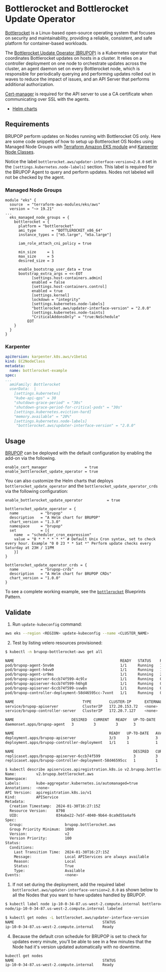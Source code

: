 # Bottlerocket and Bottlerocket Update Operator

[Bottlerocket](https://aws.amazon.com/bottlerocket/) is a Linux-based open-source operating system that focuses on security and maintainability, providing a reliable, consistent, and safe platform for container-based workloads.

The [Bottlerocket Update Operator (BRUPOP)](https://github.com/bottlerocket-os/bottlerocket-update-operator/tree/develop) is a Kubernetes operator that coordinates Bottlerocket updates on hosts in a cluster. It relies on a controller deployment on one node to orchestrate updates across the cluster, an agent daemon set on every Bottlerocket node, which is responsible for periodically querying and performing updates rolled out in waves to reduce the impact of issues, and an API Server that performs additional authorization.

[Cert-manager](https://cert-manager.io/) is required for the API server to use a CA certificate when communicating over SSL with the agents.

- [Helm charts](https://github.com/bottlerocket-os/bottlerocket-update-operator/tree/develop/deploy/charts)

## Requirements

BRUPOP perform updates on Nodes running with Bottlerocket OS only. Here are some code snippets of how to setup up Bottlerocket OS Nodes using Managed Node Groups with [Terraform Amazon EKS module](https://registry.terraform.io/modules/terraform-aws-modules/eks/aws/latest) and [Karpenter Node Classes](https://karpenter.sh/docs/concepts/nodeclasses/).

Notice the label `bottlerocket.aws/updater-interface-version=2.0.0` set in the `[settings.kubernetes.node-labels]` section. This label is required for the BRUPOP Agent to query and perform updates. Nodes not labeled will not be checked by the agent.

### Managed Node Groups

```hcl
module "eks" {
  source  = "terraform-aws-modules/eks/aws"
  version = "~> 19.21"
...
  eks_managed_node_groups = {
    bottlerocket = {
      platform = "bottlerocket"
      ami_type       = "BOTTLEROCKET_x86_64"
      instance_types = ["m5.large", "m5a.large"]

      iam_role_attach_cni_policy = true

      min_size     = 1
      max_size     = 5
      desired_size = 3

      enable_bootstrap_user_data = true
      bootstrap_extra_args = <<-EOT
            [settings.host-containers.admin]
            enabled = false
            [settings.host-containers.control]
            enabled = true
            [settings.kernel]
            lockdown = "integrity"
            [settings.kubernetes.node-labels]
            "bottlerocket.aws/updater-interface-version" = "2.0.0"
            [settings.kubernetes.node-taints]
            "CriticalAddonsOnly" = "true:NoSchedule"
          EOT
    }
  }
}
```

### Karpenter

```yaml
apiVersion: karpenter.k8s.aws/v1beta1
kind: EC2NodeClass
metadata:
  name: bottlerocket-example
spec:
...
  amiFamily: Bottlerocket
  userData:  |
    [settings.kubernetes]
    "kube-api-qps" = 30
    "shutdown-grace-period" = "30s"
    "shutdown-grace-period-for-critical-pods" = "30s"
    [settings.kubernetes.eviction-hard]
    "memory.available" = "20%"  
    [settings.kubernetes.node-labels]
     "bottlerocket.aws/updater-interface-version" = "2.0.0"
```

## Usage

[BRUPOP](https://github.com/aws-ia/terraform-aws-eks-blueprints-addons/) can be deployed with the default configuration by enabling the add-on via the following.

```hcl
enable_cert_manager                 = true
enable_bottlerocket_update_operator = true
```

You can also customize the Helm charts that deploys `bottlerocket_update_operator` and the `bottlerocket_update_operator_crds` via the following configuration:

```hcl
enable_bottlerocket_update_operator           = true

bottlerocket_update_operator = {
  name          = "brupop"
  description   = "A Helm chart for BRUPOP"
  chart_version = "1.3.0"
  namespace     = "brupop"
  set           = [{
    name  = "scheduler_cron_expression"
    value = "0 * * * * * *" # Default Unix Cron syntax, set to check every hour. Example "0 0 23 * * Sat *" Perform update checks every Saturday at 23H / 11PM
    }]
}

bottlerocket_update_operator_crds = {
  name          = "brupop-crds"
  description   = "A Helm chart for BRUPOP CRDs"
  chart_version = "1.0.0"
}
```

To see a complete working example, see the [`bottlerocket`](https://github.com/aws-ia/terraform-aws-eks-blueprints/tree/main/patterns/bottlerocket) Blueprints Pattern.

## Validate

1. Run `update-kubeconfig` command:

```bash
aws eks --region <REGION> update-kubeconfig --name <CLUSTER_NAME>
```

2. Test by listing velero resources provisioned:

```bash
$ kubectl -n brupop-bottlerocket-aws get all

NAME                                                READY   STATUS    RESTARTS      AGE
pod/brupop-agent-5nv6m                              1/1     Running   1 (33h ago)   33h
pod/brupop-agent-h4vw9                              1/1     Running   1 (33h ago)   33h
pod/brupop-agent-sr9ms                              1/1     Running   2 (33h ago)   33h
pod/brupop-apiserver-6ccb74f599-4c9lv               1/1     Running   0             33h
pod/brupop-apiserver-6ccb74f599-h6hg8               1/1     Running   0             33h
pod/brupop-apiserver-6ccb74f599-svw8n               1/1     Running   0             33h
pod/brupop-controller-deployment-58d46595cc-7vxnt   1/1     Running   0             33h

NAME                               TYPE        CLUSTER-IP      EXTERNAL-IP   PORT(S)   AGE
service/brupop-apiserver           ClusterIP   172.20.153.72   <none>        443/TCP   33h
service/brupop-controller-server   ClusterIP   172.20.7.127    <none>        80/TCP    33h

NAME                          DESIRED   CURRENT   READY   UP-TO-DATE   AVAILABLE   NODE SELECTOR   AGE
daemonset.apps/brupop-agent   3         3         3       3            3           <none>          33h

NAME                                           READY   UP-TO-DATE   AVAILABLE   AGE
deployment.apps/brupop-apiserver               3/3     3            3           33h
deployment.apps/brupop-controller-deployment   1/1     1            1           33h

NAME                                                      DESIRED   CURRENT   READY   AGE
replicaset.apps/brupop-apiserver-6ccb74f599               3         3         3       33h
replicaset.apps/brupop-controller-deployment-58d46595cc   1         1         1       33h

$ kubectl describe apiservices.apiregistration.k8s.io v2.brupop.bottlerocket.aws
Name:         v2.brupop.bottlerocket.aws
Namespace:  
Labels:       kube-aggregator.kubernetes.io/automanaged=true
Annotations:  <none>
API Version:  apiregistration.k8s.io/v1
Kind:         APIService
Metadata:
  Creation Timestamp:  2024-01-30T16:27:15Z
  Resource Version:    8798
  UID:                 034abe22-7e5f-4040-9b64-8ca9d55a4af6
Spec:
  Group:                   brupop.bottlerocket.aws
  Group Priority Minimum:  1000
  Version:                 v2
  Version Priority:        100
Status:
  Conditions:
    Last Transition Time:  2024-01-30T16:27:15Z
    Message:               Local APIServices are always available
    Reason:                Local
    Status:                True
    Type:                  Available
Events:                    <none>
```

1. If not set during the deployment, add the required label `bottlerocket.aws/updater-interface-version=2.0.0` as shown below to all the Nodes that you want to have updates handled by BRUPOP.

```bash
$ kubectl label node ip-10-0-34-87.us-west-2.compute.internal bottlerocket.aws/updater-interface-version=2.0.0
node/ip-10-0-34-87.us-west-2.compute.internal labeled

$ kubectl get nodes -L bottlerocket.aws/updater-interface-version  
NAME                                        STATUS                     ROLES    AGE   VERSION               UPDATER-INTERFACE-VERSION
ip-10-0-34-87.us-west-2.compute.internal    Ready                      <none>   34h   v1.28.1-eks-d91a302   2.0.0
```

4. Because the default cron schedule for BRUPOP is set to check for updates every minute, you'll be able to see in a few minutes that the Node had it's version updated automatically with no downtime.

```bash
kubectl get nodes
NAME                                        STATUS                     ROLES    AGE   VERSION  
ip-10-0-34-87.us-west-2.compute.internal    Ready                      <none>   34h   v1.28.4-eks-d91a302
```
